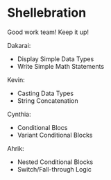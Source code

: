 # Shellebration

Good work team! Keep it up!

Dakarai: 
 - Display Simple Data Types
 - Write Simple Math Statements

Kevin:
 - Casting Data Types
 - String Concatenation

Cynthia:
 - Conditional Blocs
 - Variant Conditional Blocks

Ahrik:
 - Nested Conditional Blocks
 - Switch/Fall-through Logic
